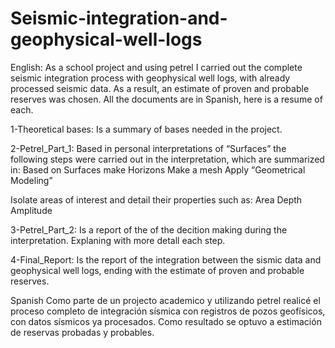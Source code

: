 # Seismic-integration-and-geophysical-well-logs
English:
As a school project and using petrel I carried out the complete seismic integration process with geophysical well logs, with already processed seismic data. As a result, an estimate of proven and probable reserves was chosen. All the documents are in Spanish, here is a resume of each. 

1-Theoretical bases: Is a summary of bases needed in the project. 

2-Petrel_Part_1: Based in personal interpretations of “Surfaces” the following steps were carried out in the interpretation, which are summarized in:
    Based on Surfaces make Horizons
    Make a mesh
    Apply “Geometrical Modeling”
    
  Isolate areas of interest and detail their properties such as:
    Area
    Depth
    Amplitude

3-Petrel_Part_2: Is a report of the of the decition making during the interpretation. Explaning with more detall each step.

4-Final_Report: Is the report of the integration between the sismic data and geophysical well logs, ending with the estimate of proven and probable reserves.

Spanish
Como parte de un projecto academico y utilizando petrel realicé el proceso completo de integración sísmica con registros de pozos geofísicos, con datos sísmicos ya procesados. Como resultado se optuvo a estimación de reservas probadas y probables.
